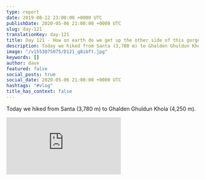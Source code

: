 ```yaml
---
type: report
date: 2019-08-12 23:00:00 +0000 UTC
publishDate: 2020-05-06 21:00:00 +0000 UTC
slug: day-121
translationKey: day-121
title: Day 121 - How on earth do we get up the other side of this gorge?
description: Today we hiked from Santa (3,780 m) to Ghalden Ghuldun Khola (4,250 m).
image: "/v1553075075/D121_g8ibft.jpg"
keywords: []
author: dave
featured: false
social_posts: true
social_date: 2020-05-06 21:00:00 +0000 UTC
hashtags: "#vlog"
title_has_context: false
---
```


Today we hiked from Santa (3,780 m) to Ghalden Ghuldun Khola (4,250 m).

<iframe class="youtube" src="https://www.youtube.com/embed/SCOARPF6Mw4" frameborder="0" allow="accelerometer; autoplay; encrypted-media; gyroscope; picture-in-picture" allowfullscreen></iframe>

